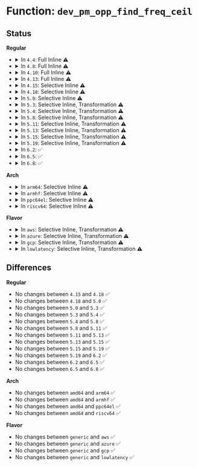 # Function: <code>dev_pm_opp_find_freq_ceil</code>

## Status
<b>Regular</b>
<ul>
<li>
<details>
<summary>In <code>4.4</code>: Full Inline ⚠️</summary>

**Collision:** Unique Static

**Inline:** Full

**Transformation:** False

**Instances:**

```
In drivers/devfreq/devfreq.c (0)
Location: include/linux/pm_opp.h:101
Inline: True
```
</details>
</li>
<li>
<details>
<summary>In <code>4.8</code>: Full Inline ⚠️</summary>

**Collision:** Unique Static

**Inline:** Full

**Transformation:** False

**Instances:**

```
In drivers/devfreq/devfreq.c (0)
Location: include/linux/pm_opp.h:125
Inline: True
```
</details>
</li>
<li>
<details>
<summary>In <code>4.10</code>: Full Inline ⚠️</summary>

**Collision:** Unique Static

**Inline:** Full

**Transformation:** False

**Instances:**

```
In drivers/devfreq/devfreq.c (0)
Location: include/linux/pm_opp.h:179
Inline: True
```
</details>
</li>
<li>
<details>
<summary>In <code>4.13</code>: Full Inline ⚠️</summary>

**Collision:** Unique Static

**Inline:** Full

**Transformation:** False

**Instances:**

```
In drivers/devfreq/devfreq.c (0)
Location: include/linux/pm_opp.h:193
Inline: True
```
</details>
</li>
<li>
<details>
<summary>In <code>4.15</code>: Selective Inline ⚠️</summary>

```c
struct dev_pm_opp *dev_pm_opp_find_freq_ceil(struct device *dev, long unsigned int *freq);
```

**Collision:** Unique Global

**Inline:** Selective

**Transformation:** False

**Instances:**

```
In drivers/opp/core.c (ffffffff817d4600)
Location: drivers/opp/core.c:439
Inline: True
Direct callers:
  - drivers/opp/cpu.c:dev_pm_opp_init_cpufreq_table
```
**Symbols:**

```
ffffffff817d4600-ffffffff817d4673: dev_pm_opp_find_freq_ceil (STB_GLOBAL)
```
</details>
</li>
<li>
<details>
<summary>In <code>4.18</code>: Selective Inline ⚠️</summary>

```c
struct dev_pm_opp *dev_pm_opp_find_freq_ceil(struct device *dev, long unsigned int *freq);
```

**Collision:** Unique Global

**Inline:** Selective

**Transformation:** False

**Instances:**

```
In drivers/opp/core.c (ffffffff8181d3c0)
Location: drivers/opp/core.c:446
Inline: True
Direct callers:
  - drivers/opp/cpu.c:dev_pm_opp_init_cpufreq_table
```
**Symbols:**

```
ffffffff8181d3c0-ffffffff8181d437: dev_pm_opp_find_freq_ceil (STB_GLOBAL)
```
</details>
</li>
<li>
<details>
<summary>In <code>5.0</code>: Selective Inline ⚠️</summary>

```c
struct dev_pm_opp *dev_pm_opp_find_freq_ceil(struct device *dev, long unsigned int *freq);
```

**Collision:** Unique Global

**Inline:** Selective

**Transformation:** False

**Instances:**

```
In drivers/opp/core.c (ffffffff818491b0)
Location: drivers/opp/core.c:430
Inline: True
Direct callers:
  - drivers/opp/cpu.c:dev_pm_opp_init_cpufreq_table
```
**Symbols:**

```
ffffffff818491b0-ffffffff81849227: dev_pm_opp_find_freq_ceil (STB_GLOBAL)
```
</details>
</li>
<li>
<details>
<summary>In <code>5.3</code>: Selective Inline, Transformation ⚠️</summary>

```c
struct dev_pm_opp *dev_pm_opp_find_freq_ceil(struct device *dev, long unsigned int *freq);
```

**Collision:** Unique Global

**Inline:** Selective

**Transformation:** True

**Instances:**

```
In drivers/opp/core.c (ffffffff8188d63d)
Location: drivers/opp/core.c:445
Inline: True
Direct callers:
  - drivers/opp/cpu.c:dev_pm_opp_init_cpufreq_table
  - drivers/devfreq/devfreq.c:devfreq_add_device
```
**Symbols:**

```
ffffffff8188d63d-ffffffff8188d65f: dev_pm_opp_find_freq_ceil.cold (STB_LOCAL)
ffffffff8188c070-ffffffff8188c0cd: dev_pm_opp_find_freq_ceil (STB_GLOBAL)
```
</details>
</li>
<li>
<details>
<summary>In <code>5.4</code>: Selective Inline, Transformation ⚠️</summary>

```c
struct dev_pm_opp *dev_pm_opp_find_freq_ceil(struct device *dev, long unsigned int *freq);
```

**Collision:** Unique Global

**Inline:** Selective

**Transformation:** True

**Instances:**

```
In drivers/opp/core.c (ffffffff818bf84b)
Location: drivers/opp/core.c:493
Inline: True
Direct callers:
  - drivers/opp/cpu.c:dev_pm_opp_init_cpufreq_table
  - drivers/devfreq/devfreq.c:devfreq_add_device
```
**Symbols:**

```
ffffffff818bf84b-ffffffff818bf86d: dev_pm_opp_find_freq_ceil.cold (STB_LOCAL)
ffffffff818be1e0-ffffffff818be23d: dev_pm_opp_find_freq_ceil (STB_GLOBAL)
```
</details>
</li>
<li>
<details>
<summary>In <code>5.8</code>: Selective Inline, Transformation ⚠️</summary>

```c
struct dev_pm_opp *dev_pm_opp_find_freq_ceil(struct device *dev, long unsigned int *freq);
```

**Collision:** Unique Global

**Inline:** Selective

**Transformation:** True

**Instances:**

```
In drivers/opp/core.c (ffffffff8199140a)
Location: drivers/opp/core.c:493
Inline: True
Direct callers:
  - drivers/opp/cpu.c:dev_pm_opp_init_cpufreq_table
  - drivers/devfreq/devfreq.c:devfreq_add_device
  - drivers/devfreq/devfreq.c:devfreq_notifier_call
  - drivers/devfreq/devfreq.c:set_freq_table
```
**Symbols:**

```
ffffffff819913eb-ffffffff8199142f: dev_pm_opp_find_freq_ceil.cold (STB_LOCAL)
ffffffff8198e820-ffffffff8198e8c1: dev_pm_opp_find_freq_ceil (STB_GLOBAL)
```
</details>
</li>
<li>
<details>
<summary>In <code>5.11</code>: Selective Inline, Transformation ⚠️</summary>

```c
struct dev_pm_opp *dev_pm_opp_find_freq_ceil(struct device *dev, long unsigned int *freq);
```

**Collision:** Unique Global

**Inline:** Selective

**Transformation:** True

**Instances:**

```
In drivers/opp/core.c (ffffffff81c2914c)
Location: drivers/opp/core.c:493
Inline: True
Direct callers:
  - drivers/opp/cpu.c:dev_pm_opp_init_cpufreq_table
  - drivers/devfreq/devfreq.c:devfreq_add_device
  - drivers/devfreq/devfreq.c:devfreq_notifier_call
  - drivers/devfreq/devfreq.c:set_freq_table
```
**Symbols:**

```
ffffffff81c2912d-ffffffff81c29171: dev_pm_opp_find_freq_ceil.cold (STB_LOCAL)
ffffffff81992600-ffffffff819926a1: dev_pm_opp_find_freq_ceil (STB_GLOBAL)
```
</details>
</li>
<li>
<details>
<summary>In <code>5.13</code>: Selective Inline, Transformation ⚠️</summary>

```c
struct dev_pm_opp *dev_pm_opp_find_freq_ceil(struct device *dev, long unsigned int *freq);
```

**Collision:** Unique Global

**Inline:** Selective

**Transformation:** True

**Instances:**

```
In drivers/opp/core.c (ffffffff81c1b260)
Location: drivers/opp/core.c:572
Inline: True
Direct callers:
  - drivers/opp/cpu.c:dev_pm_opp_init_cpufreq_table
  - drivers/devfreq/devfreq.c:devfreq_add_device
  - drivers/devfreq/devfreq.c:devfreq_add_device
  - drivers/devfreq/devfreq.c:devfreq_notifier_call
```
**Symbols:**

```
ffffffff81c1b241-ffffffff81c1b285: dev_pm_opp_find_freq_ceil.cold (STB_LOCAL)
ffffffff81976c60-ffffffff81976d01: dev_pm_opp_find_freq_ceil (STB_GLOBAL)
```
</details>
</li>
<li>
<details>
<summary>In <code>5.15</code>: Selective Inline, Transformation ⚠️</summary>

```c
struct dev_pm_opp *dev_pm_opp_find_freq_ceil(struct device *dev, long unsigned int *freq);
```

**Collision:** Unique Global

**Inline:** Selective

**Transformation:** True

**Instances:**

```
In drivers/opp/core.c (ffffffff81d2b2df)
Location: drivers/opp/core.c:572
Inline: True
Direct callers:
  - drivers/opp/cpu.c:dev_pm_opp_init_cpufreq_table
  - drivers/devfreq/devfreq.c:devfreq_add_device
  - drivers/devfreq/devfreq.c:devfreq_add_device
  - drivers/devfreq/devfreq.c:devfreq_notifier_call
```
**Symbols:**

```
ffffffff81d2b2c0-ffffffff81d2b304: dev_pm_opp_find_freq_ceil.cold (STB_LOCAL)
ffffffff81a1fa30-ffffffff81a1fad1: dev_pm_opp_find_freq_ceil (STB_GLOBAL)
```
</details>
</li>
<li>
<details>
<summary>In <code>5.19</code>: Selective Inline, Transformation ⚠️</summary>

```c
struct dev_pm_opp *dev_pm_opp_find_freq_ceil(struct device *dev, long unsigned int *freq);
```

**Collision:** Unique Global

**Inline:** Selective

**Transformation:** True

**Instances:**

```
In drivers/opp/core.c (ffffffff81ef74a7)
Location: drivers/opp/core.c:500
Inline: True
Direct callers:
  - drivers/opp/cpu.c:dev_pm_opp_init_cpufreq_table
  - drivers/devfreq/devfreq.c:devfreq_add_device
  - drivers/devfreq/devfreq.c:devfreq_add_device
  - drivers/devfreq/devfreq.c:devfreq_notifier_call
```
**Symbols:**

```
ffffffff81ef74a7-ffffffff81ef74e1: dev_pm_opp_find_freq_ceil.cold (STB_LOCAL)
ffffffff81b885a0-ffffffff81b88655: dev_pm_opp_find_freq_ceil (STB_GLOBAL)
```
</details>
</li>
<li>
<details>
<summary>In <code>6.2</code>: ✅</summary>

```c
struct dev_pm_opp *dev_pm_opp_find_freq_ceil(struct device *dev, long unsigned int *freq);
```

**Collision:** Unique Global

**Inline:** No

**Transformation:** False

**Instances:**

```
In drivers/opp/core.c (ffffffff81d28240)
Location: drivers/opp/core.c:649
Inline: False
Direct callers:
  - drivers/opp/cpu.c:dev_pm_opp_init_cpufreq_table
  - drivers/devfreq/devfreq.c:devfreq_add_device
  - drivers/devfreq/devfreq.c:devfreq_add_device
  - drivers/devfreq/devfreq.c:devfreq_notifier_call
```
**Symbols:**

```
ffffffff81d28240-ffffffff81d2827c: dev_pm_opp_find_freq_ceil (STB_GLOBAL)
```
</details>
</li>
<li>
<details>
<summary>In <code>6.5</code>: ✅</summary>

```c
struct dev_pm_opp *dev_pm_opp_find_freq_ceil(struct device *dev, long unsigned int *freq);
```

**Collision:** Unique Global

**Inline:** No

**Transformation:** False

**Instances:**

```
In drivers/opp/core.c (ffffffff81d913e0)
Location: drivers/opp/core.c:652
Inline: False
Direct callers:
  - drivers/opp/cpu.c:dev_pm_opp_init_cpufreq_table
  - drivers/devfreq/devfreq.c:devfreq_add_device
  - drivers/devfreq/devfreq.c:devfreq_add_device
  - drivers/devfreq/devfreq.c:devfreq_notifier_call
```
**Symbols:**

```
ffffffff81d913e0-ffffffff81d9141c: dev_pm_opp_find_freq_ceil (STB_GLOBAL)
```
</details>
</li>
<li>
<details>
<summary>In <code>6.8</code>: ✅</summary>

```c
struct dev_pm_opp *dev_pm_opp_find_freq_ceil(struct device *dev, long unsigned int *freq);
```

**Collision:** Unique Global

**Inline:** No

**Transformation:** False

**Instances:**

```
In drivers/opp/core.c (ffffffff81e48b30)
Location: drivers/opp/core.c:679
Inline: False
Direct callers:
  - drivers/opp/cpu.c:dev_pm_opp_init_cpufreq_table
```
**Symbols:**

```
ffffffff81e48b30-ffffffff81e48b6c: dev_pm_opp_find_freq_ceil (STB_GLOBAL)
```
</details>
</li>
</ul>
<b>Arch</b>
<ul>
<li>
<details>
<summary>In <code>arm64</code>: Selective Inline ⚠️</summary>

```c
struct dev_pm_opp *dev_pm_opp_find_freq_ceil(struct device *dev, long unsigned int *freq);
```

**Collision:** Unique Global

**Inline:** Selective

**Transformation:** False

**Instances:**

```
In drivers/opp/core.c (ffff800010b190b0)
Location: drivers/opp/core.c:493
Inline: True
Direct callers:
  - drivers/thermal/cpu_cooling.c:__cpufreq_cooling_register
  - drivers/opp/cpu.c:dev_pm_opp_init_cpufreq_table
  - drivers/devfreq/devfreq.c:devfreq_add_device
```
**Symbols:**

```
ffff800010b190b0-ffff800010b1913c: dev_pm_opp_find_freq_ceil (STB_GLOBAL)
```
</details>
</li>
<li>
<details>
<summary>In <code>armhf</code>: Selective Inline ⚠️</summary>

```c
struct dev_pm_opp *dev_pm_opp_find_freq_ceil(struct device *dev, long unsigned int *freq);
```

**Collision:** Unique Global

**Inline:** Selective

**Transformation:** False

**Instances:**

```
In drivers/opp/core.c (c0bf3e98)
Location: drivers/opp/core.c:493
Inline: True
Direct callers:
  - drivers/clk/tegra/clk-dfll.c:tegra_dfll_register
  - drivers/clk/tegra/clk-dfll.c:tegra_dfll_register
  - drivers/clk/tegra/clk-dfll.c:dfll_calculate_rate_request
  - drivers/thermal/cpu_cooling.c:__cpufreq_cooling_register
  - drivers/opp/cpu.c:dev_pm_opp_init_cpufreq_table
  - drivers/cpufreq/omap-cpufreq.c:omap_target
  - drivers/devfreq/devfreq.c:devfreq_add_device
  - drivers/devfreq/devfreq.c:find_available_min_freq
```
**Symbols:**

```
c0bf3e98-c0bf3f0c: dev_pm_opp_find_freq_ceil (STB_GLOBAL)
```
</details>
</li>
<li>
<details>
<summary>In <code>ppc64el</code>: Selective Inline ⚠️</summary>

```c
struct dev_pm_opp *dev_pm_opp_find_freq_ceil(struct device *dev, long unsigned int *freq);
```

**Collision:** Unique Global

**Inline:** Selective

**Transformation:** False

**Instances:**

```
In drivers/opp/core.c (c000000000c0ab50)
Location: drivers/opp/core.c:493
Inline: True
Direct callers:
  - drivers/thermal/cpu_cooling.c:__cpufreq_cooling_register
  - drivers/opp/cpu.c:dev_pm_opp_init_cpufreq_table
  - drivers/devfreq/devfreq.c:devfreq_add_device
  - drivers/devfreq/devfreq.c:find_available_min_freq
```
**Symbols:**

```
c000000000c0ab50-c000000000c0abf8: dev_pm_opp_find_freq_ceil (STB_GLOBAL)
```
</details>
</li>
<li>
<details>
<summary>In <code>riscv64</code>: Selective Inline ⚠️</summary>

```c
struct dev_pm_opp *dev_pm_opp_find_freq_ceil(struct device *dev, long unsigned int *freq);
```

**Collision:** Unique Global

**Inline:** Selective

**Transformation:** False

**Instances:**

```
In drivers/opp/core.c (ffffffe000701b44)
Location: drivers/opp/core.c:493
Inline: True
Direct callers:
  - drivers/devfreq/devfreq.c:devfreq_add_device
  - drivers/devfreq/devfreq.c:find_available_min_freq
```
**Symbols:**

```
ffffffe000701b44-ffffffe000701bbc: dev_pm_opp_find_freq_ceil (STB_GLOBAL)
```
</details>
</li>
</ul>
<b>Flavor</b>
<ul>
<li>
<details>
<summary>In <code>aws</code>: Selective Inline, Transformation ⚠️</summary>

```c
struct dev_pm_opp *dev_pm_opp_find_freq_ceil(struct device *dev, long unsigned int *freq);
```

**Collision:** Unique Global

**Inline:** Selective

**Transformation:** True

**Instances:**

```
In drivers/opp/core.c (ffffffff81863f6b)
Location: drivers/opp/core.c:493
Inline: True
Direct callers:
  - drivers/opp/cpu.c:dev_pm_opp_init_cpufreq_table
  - drivers/devfreq/devfreq.c:devfreq_add_device
```
**Symbols:**

```
ffffffff81863f6b-ffffffff81863f8d: dev_pm_opp_find_freq_ceil.cold (STB_LOCAL)
ffffffff81862900-ffffffff8186295d: dev_pm_opp_find_freq_ceil (STB_GLOBAL)
```
</details>
</li>
<li>
<details>
<summary>In <code>azure</code>: Selective Inline, Transformation ⚠️</summary>

```c
struct dev_pm_opp *dev_pm_opp_find_freq_ceil(struct device *dev, long unsigned int *freq);
```

**Collision:** Unique Global

**Inline:** Selective

**Transformation:** True

**Instances:**

```
In drivers/opp/core.c (ffffffff8182cc1b)
Location: drivers/opp/core.c:493
Inline: True
Direct callers:
  - drivers/opp/cpu.c:dev_pm_opp_init_cpufreq_table
  - drivers/devfreq/devfreq.c:devfreq_add_device
```
**Symbols:**

```
ffffffff8182cc1b-ffffffff8182cc3d: dev_pm_opp_find_freq_ceil.cold (STB_LOCAL)
ffffffff8182b5b0-ffffffff8182b60d: dev_pm_opp_find_freq_ceil (STB_GLOBAL)
```
</details>
</li>
<li>
<details>
<summary>In <code>gcp</code>: Selective Inline, Transformation ⚠️</summary>

```c
struct dev_pm_opp *dev_pm_opp_find_freq_ceil(struct device *dev, long unsigned int *freq);
```

**Collision:** Unique Global

**Inline:** Selective

**Transformation:** True

**Instances:**

```
In drivers/opp/core.c (ffffffff818b4cfb)
Location: drivers/opp/core.c:493
Inline: True
Direct callers:
  - drivers/opp/cpu.c:dev_pm_opp_init_cpufreq_table
  - drivers/devfreq/devfreq.c:devfreq_add_device
```
**Symbols:**

```
ffffffff818b4cfb-ffffffff818b4d1d: dev_pm_opp_find_freq_ceil.cold (STB_LOCAL)
ffffffff818b3690-ffffffff818b36ed: dev_pm_opp_find_freq_ceil (STB_GLOBAL)
```
</details>
</li>
<li>
<details>
<summary>In <code>lowlatency</code>: Selective Inline, Transformation ⚠️</summary>

```c
struct dev_pm_opp *dev_pm_opp_find_freq_ceil(struct device *dev, long unsigned int *freq);
```

**Collision:** Unique Global

**Inline:** Selective

**Transformation:** True

**Instances:**

```
In drivers/opp/core.c (ffffffff818d0fab)
Location: drivers/opp/core.c:493
Inline: True
Direct callers:
  - drivers/opp/cpu.c:dev_pm_opp_init_cpufreq_table
  - drivers/devfreq/devfreq.c:devfreq_add_device
```
**Symbols:**

```
ffffffff818d0fab-ffffffff818d0fcd: dev_pm_opp_find_freq_ceil.cold (STB_LOCAL)
ffffffff818cf940-ffffffff818cf99d: dev_pm_opp_find_freq_ceil (STB_GLOBAL)
```
</details>
</li>
</ul>

## Differences
<b>Regular</b>
<ul>
<li>
No changes between <code>4.15</code> and <code>4.18</code> ✅
</li>
<li>
No changes between <code>4.18</code> and <code>5.0</code> ✅
</li>
<li>
No changes between <code>5.0</code> and <code>5.3</code> ✅
</li>
<li>
No changes between <code>5.3</code> and <code>5.4</code> ✅
</li>
<li>
No changes between <code>5.4</code> and <code>5.8</code> ✅
</li>
<li>
No changes between <code>5.8</code> and <code>5.11</code> ✅
</li>
<li>
No changes between <code>5.11</code> and <code>5.13</code> ✅
</li>
<li>
No changes between <code>5.13</code> and <code>5.15</code> ✅
</li>
<li>
No changes between <code>5.15</code> and <code>5.19</code> ✅
</li>
<li>
No changes between <code>5.19</code> and <code>6.2</code> ✅
</li>
<li>
No changes between <code>6.2</code> and <code>6.5</code> ✅
</li>
<li>
No changes between <code>6.5</code> and <code>6.8</code> ✅
</li>
</ul>
<b>Arch</b>
<ul>
<li>
No changes between <code>amd64</code> and <code>arm64</code> ✅
</li>
<li>
No changes between <code>amd64</code> and <code>armhf</code> ✅
</li>
<li>
No changes between <code>amd64</code> and <code>ppc64el</code> ✅
</li>
<li>
No changes between <code>amd64</code> and <code>riscv64</code> ✅
</li>
</ul>
<b>Flavor</b>
<ul>
<li>
No changes between <code>generic</code> and <code>aws</code> ✅
</li>
<li>
No changes between <code>generic</code> and <code>azure</code> ✅
</li>
<li>
No changes between <code>generic</code> and <code>gcp</code> ✅
</li>
<li>
No changes between <code>generic</code> and <code>lowlatency</code> ✅
</li>
</ul>
